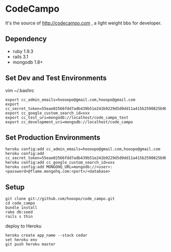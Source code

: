 # CodeCampo

It's the source of http://codecampo.com , a light weight bbs for developer.

## Dependency

* ruby 1.9.3
* rails 3.1
* mongodb 1.8+

## Set Dev and Test Environments

vim ~/.bashrc

    export cc_admin_emails=hoooopo@gmail.com,hooopo@gmail.com
    export cc_secret_token=55eae02566fdd7adb439b51e241b9229d5d9dd11a415b2590825b9ba243ea2ca391b1723f386834793cf60967a9262b9216bbb4881cae86dbf9ce5823e3b5d11
    export cc_google_custom_search_id=xxx
    export cc_test_uri=mongodb://localhost/code_campo_test
    export cc_development_uri=mongodb://localhost/code_campo

## Set Production Environments

    heroku config:add cc_admin_emails=hoooopo@gmail.com,hooopo@gmail.com
    heroku config:add cc_secret_token=55eae02566fdd7adb439b51e241b9229d5d9dd11a415b2590825b9ba243ea2ca391b1723f386834793cf60967a9262b9216bbb4881cae86dbf9ce5823e3b5d11
    heroku config:add cc_google_custom_search_id=xxx
    heroku config:add MONGOHQ_URL=mongodb://<user>:<password>@flame.mongohq.com:<port>/<database>

## Setup

    git clone git://github.com/hooopo/code_campo.git
    cd code_campo
    bundle install
    rake db:seed
    rails s thin

deploy to Heroku

    heroku create app_name --stack cedar
    set heroku env
    git push heroku master
